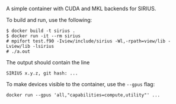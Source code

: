 A simple container with CUDA and MKL backends for SIRIUS.

To build and run, use the following:

```
$ docker build -t sirius .
$ docker run -it --rm sirius
# mpifort test.f90 -Iview/include/sirius -Wl,-rpath=view/lib -Lview/lib -lsirius
# ./a.out
```

The output should contain the line
```
SIRIUS x.y.z, git hash: ...
```

To make devices visible to the container, use the `--gpus` flag:

```
docker run --gpus 'all,"capabilities=compute,utility"' ...
```
